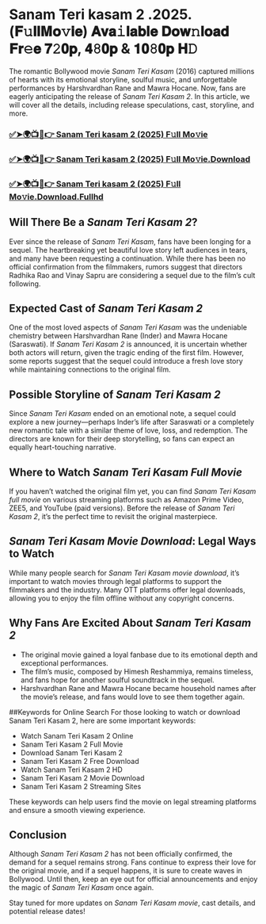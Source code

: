 # Sanam Teri kasam 2 .2025.(𝐅𝚞𝐥𝐥𝐌𝐨𝚟𝐢𝐞) 𝐀𝐯𝐚𝚒𝐥𝐚𝐛𝐥𝐞 𝐃𝐨𝐰𝚗𝐥𝐨𝐚𝐝 𝐅𝐫𝚎𝐞 𝟕𝟸𝟎𝐩, 𝟒𝟾𝟎𝐩 & 𝟏𝟎𝟾𝟎𝐩 𝐇𝙳

The romantic Bollywood movie *Sanam Teri Kasam* (2016) captured millions of hearts with its emotional storyline, soulful music, and unforgettable performances by Harshvardhan Rane and Mawra Hocane. Now, fans are eagerly anticipating the release of *Sanam Teri Kasam 2*. In this article, we will cover all the details, including release speculations, cast, storyline, and more.

### [✅➤🌍📺📱👉 Sanam Teri kasam 2 (2025) F𝚞ll Mo𝚟ie](https://linktr.ee/Amazonprimevideos)
### [✅➤🌍📺📱👉 Sanam Teri kasam 2 (2025) F𝚞ll Mo𝚟ie.Download](https://linktr.ee/Amazonprimevideos)
### [✅➤🌍📺📱👉 Sanam Teri kasam 2 (2025) F𝚞ll Mo𝚟ie.Download.Fullhd](https://linktr.ee/Amazonprimevideos)



## Will There Be a *Sanam Teri Kasam 2*?
Ever since the release of *Sanam Teri Kasam*, fans have been longing for a sequel. The heartbreaking yet beautiful love story left audiences in tears, and many have been requesting a continuation. While there has been no official confirmation from the filmmakers, rumors suggest that directors Radhika Rao and Vinay Sapru are considering a sequel due to the film’s cult following.

## Expected Cast of *Sanam Teri Kasam 2*
One of the most loved aspects of *Sanam Teri Kasam* was the undeniable chemistry between Harshvardhan Rane (Inder) and Mawra Hocane (Saraswati). If *Sanam Teri Kasam 2* is announced, it is uncertain whether both actors will return, given the tragic ending of the first film. However, some reports suggest that the sequel could introduce a fresh love story while maintaining connections to the original film.

## Possible Storyline of *Sanam Teri Kasam 2*
Since *Sanam Teri Kasam* ended on an emotional note, a sequel could explore a new journey—perhaps Inder’s life after Saraswati or a completely new romantic tale with a similar theme of love, loss, and redemption. The directors are known for their deep storytelling, so fans can expect an equally heart-touching narrative.

## Where to Watch *Sanam Teri Kasam Full Movie* 
If you haven’t watched the original film yet, you can find *Sanam Teri Kasam full movie* on various streaming platforms such as Amazon Prime Video, ZEE5, and YouTube (paid versions). Before the release of *Sanam Teri Kasam 2*, it’s the perfect time to revisit the original masterpiece.

## *Sanam Teri Kasam Movie Download*: Legal Ways to Watch
While many people search for *Sanam Teri Kasam movie download*, it’s important to watch movies through legal platforms to support the filmmakers and the industry. Many OTT platforms offer legal downloads, allowing you to enjoy the film offline without any copyright concerns.

## Why Fans Are Excited About *Sanam Teri Kasam 2*
- The original movie gained a loyal fanbase due to its emotional depth and exceptional performances.
- The film’s music, composed by Himesh Reshammiya, remains timeless, and fans hope for another soulful soundtrack in the sequel.
- Harshvardhan Rane and Mawra Hocane became household names after the movie’s release, and fans would love to see them together again.

##Keywords for Online Search
For those looking to watch or download Sanam Teri Kasam 2, here are some important keywords:

- Watch Sanam Teri Kasam 2 Online
- Sanam Teri Kasam 2 Full Movie
- Download Sanam Teri Kasam 2
- Sanam Teri Kasam 2 Free Download
- Watch Sanam Teri Kasam 2 HD
- Sanam Teri Kasam 2 Movie Download
- Sanam Teri Kasam 2 Streaming Sites
  
These keywords can help users find the movie on legal streaming platforms and ensure a smooth viewing experience.

## Conclusion
Although *Sanam Teri Kasam 2* has not been officially confirmed, the demand for a sequel remains strong. Fans continue to express their love for the original movie, and if a sequel happens, it is sure to create waves in Bollywood. Until then, keep an eye out for official announcements and enjoy the magic of *Sanam Teri Kasam* once again.

Stay tuned for more updates on *Sanam Teri Kasam movie*, cast details, and potential release dates!
